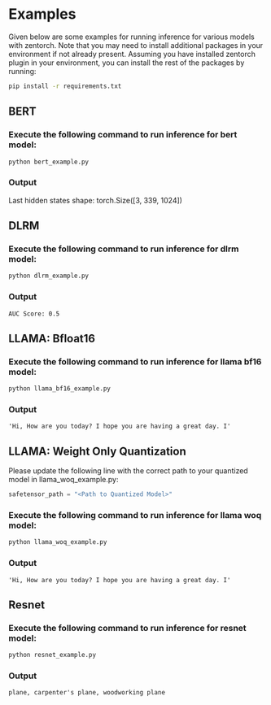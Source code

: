 # Examples
Given below are some examples for running inference for various models with zentorch. Note that you may need to install additional packages in your environment if not already present. Assuming you have installed zentorch plugin in your environment, you can install the rest of the packages by running:
```bash
pip install -r requirements.txt
```

## BERT
### Execute the following command to run inference for bert model:
```bash
python bert_example.py
```

### Output
Last hidden states shape: torch.Size([3, 339, 1024])

## DLRM
### Execute the following command to run inference for dlrm model:
```bash
python dlrm_example.py
```
### Output
```plain
AUC Score: 0.5
```

## LLAMA: Bfloat16
### Execute the following command to run inference for llama bf16 model:
```bash
python llama_bf16_example.py
```
### Output

```plain
'Hi, How are you today? I hope you are having a great day. I'
```

## LLAMA: Weight Only Quantization
Please update the following line with the correct path to your quantized model in llama_woq_example.py:
```python
safetensor_path = "<Path to Quantized Model>"
```
### Execute the following command to run inference for llama woq model:
```bash
python llama_woq_example.py
```
### Output
```plain
'Hi, How are you today? I hope you are having a great day. I'
```

## Resnet
### Execute the following command to run inference for resnet model:
```bash
python resnet_example.py
```
### Output
```plain
plane, carpenter's plane, woodworking plane
```
